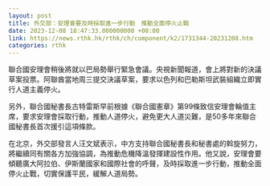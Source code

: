 ```yaml
---
layout: post
title: 外交部：安理會要及時採取進一步行動　推動全面停火止戰
date: 2023-12-08 18:47:33.000000000 +08:00
link: https://news.rthk.hk/rthk/ch/component/k2/1731344-20231208.htm
categories: rthk
---
```


聯合國安理會稍後將就以巴局勢舉行緊急會議。央視新聞報道，會上將對新的決議草案投票。阿聯酋當地周三提交決議草案，要求以色列和巴勒斯坦武裝組織立即實行人道主義停火。

另外，聯合國秘書長古特雷斯早前根據《聯合國憲章》第99條致信安理會輪值主席，要求安理會採取行動，推動人道停火，避免更大人道災難，是50多年來聯合國秘書長首次援引這項條款。

在北京，外交部發言人汪文斌表示，中方支持聯合國秘書長和秘書處的斡旋努力，將繼續同有關各方加強協調，為推動危機降溫發揮建設性作用。他又說，安理會要傾聽廣大阿拉伯、伊斯蘭國家和國際社會的呼聲，及時採取進一步行動，推動全面停火止戰，切實保護平民，緩解人道局勢。
